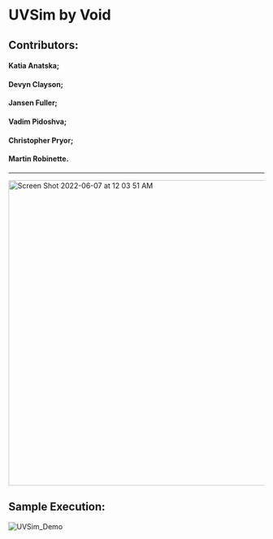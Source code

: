 
# UVSim by Void
## Contributors: 
#### Katia Anatska;
#### Devyn Clayson;
#### Jansen Fuller;
#### Vadim Pidoshva;
#### Christopher Pryor;
#### Martin Robinette.
------------------------
<img width="600" alt="Screen Shot 2022-06-07 at 12 03 51 AM" src="https://user-images.githubusercontent.com/84491549/172307312-fc21bcdf-f354-4fb4-a72c-d7ca1a5e0122.png">

## Sample Execution:
![UVSim_Demo](https://user-images.githubusercontent.com/84491549/172508137-0bb66367-0fed-49d4-8de5-c2501db48c75.gif)


